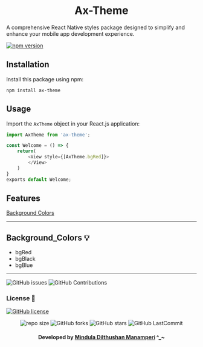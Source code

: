 <div align="center">

# Ax-Theme  

</div>

A comprehensive React Native styles package designed to simplify and enhance your mobile app development experience.

[![npm version](https://img.shields.io/npm/v/ax-theme?labelColor=black&color=636e72&style=for-the-badge)](https://www.npmjs.com/package/ax-theme)

## Installation

Install this package using npm:

```
npm install ax-theme
```

## Usage

Import the `AxTheme` object in your React.js application:

```javascript
import AxTheme from 'ax-theme';
```

```javascript
const Welcome = () => {
    return(
        <View style={[AxTheme.bgRed]}>
        </View>
    )
}
exports default Welcome;
```

## Features

[Background Colors](#background_Colors)

---

## Background_Colors 💡

- bgRed
- bgBlack
- bgBlue

---
![GitHub issues](https://img.shields.io/github/issues/Mindula-Dilthushan/AxTheme?&labelColor=black&color=eb3b5a&label=Issues&logo=issues&logoColor=black&style=for-the-badge)
![GitHub Contributions](https://img.shields.io/github/contributors/Mindula-Dilthushan/AxTheme?&labelColor=black&color=8854d0&style=for-the-badge)

### License 📝
[![GitHub license](https://img.shields.io/github/license/Mindula-Dilthushan/AxTheme?&labelColor=black&color=3867d6&style=for-the-badge)](https://github.com/Mindula-Dilthushan/AxTheme/blob/master/LICENSE)


<div align="center">

![repo size](https://img.shields.io/github/repo-size/Mindula-Dilthushan/AxTheme?label=Repo%20Size&style=for-the-badge&labelColor=black&color=20bf6b)
![GitHub forks](https://img.shields.io/github/forks/Mindula-Dilthushan/AxTheme?&labelColor=black&color=0fb9b1&style=for-the-badge)
![GitHub stars](https://img.shields.io/github/stars/Mindula-Dilthushan/AxTheme?&labelColor=black&color=f7b731&style=for-the-badge)
![GitHub LastCommit](https://img.shields.io/github/last-commit/Mindula-Dilthushan/AxTheme?logo=github&labelColor=black&color=d1d8e0&style=for-the-badge)

</div>

<div align="center"> 

#### Developed by [Mindula Dilthushan Manamperi](http://minduladilthushan.netlify.app/) ^_~
</div>
